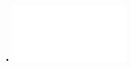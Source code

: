 - ![Briefing CCDCOE 221128 no video.pdf](../assets/Briefing_CCDCOE_221128_no_video_1677670337960_0.pdf)
	-
